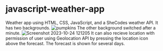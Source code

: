 # javascript-weather-app
Weather app using HTML, CSS, JavaScript, and a SheCodes weather API. It has two backgrounds.
![pumpkins](https://github.com/ASV185/javascript-weather-app/assets/74805696/5fdb7ad9-3330-4bf7-b945-d5bf92990ad9)
The other background switched after a minute.
![Screenshot 2023-10-24 121205](https://github.com/ASV185/javascript-weather-app/assets/74805696/d6e39ad8-ca07-4f8e-92b4-9ee0a9400a27)
It can also recieve location with permission of user using Geolocation API by pressing the location icon above the forecast. The forecast is shown for several days.
